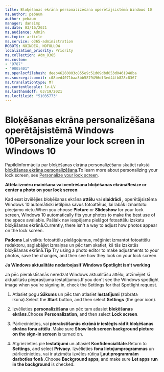 ```yaml
---
title: Bloķēšanas ekrāna personalizēšana operētājsistēmā Windows 10
ms.author: pebaum
author: pebaum
manager: dansimp
ms.date: 03/16/2021
ms.audience: Admin
ms.topic: article
ms.service: o365-administration
ROBOTS: NOINDEX, NOFOLLOW
localization_priority: Priority
ms.collection: Adm_O365
ms.custom:
- "9787"
- "9005401"
ms.openlocfilehash: deeb46260003c855e9c51d09dbd053d0461948ba
ms.sourcegitcommit: c08bed4071baa3bb5879496df3ed44fb828c8367
ms.translationtype: MT
ms.contentlocale: lv-LV
ms.lasthandoff: 03/19/2021
ms.locfileid: "51035773"
---
```

# <a name="personalize-your-lock-screen-in-windows-10"></a><span data-ttu-id="12aa5-102">Bloķēšanas ekrāna personalizēšana operētājsistēmā Windows 10</span><span class="sxs-lookup"><span data-stu-id="12aa5-102">Personalize your lock screen in Windows 10</span></span>

<span data-ttu-id="12aa5-103">Papildinformāciju par bloķēšanas ekrāna personalizēšanu skatiet rakstā [bloķēšanas ekrāna personalizēšana](https://support.microsoft.com/windows/personalize-your-lock-screen-81dab9b0-35cf-887c-84a0-6de8ef72bea0).</span><span class="sxs-lookup"><span data-stu-id="12aa5-103">To learn more about personalizing your lock screen, see [Personalize your lock screen](https://support.microsoft.com/windows/personalize-your-lock-screen-81dab9b0-35cf-887c-84a0-6de8ef72bea0).</span></span>

<span data-ttu-id="12aa5-104">**Attēla izmēru mainīšana vai centrēšana bloķēšanas ekrānā**</span><span class="sxs-lookup"><span data-stu-id="12aa5-104">**Resize or center a photo on your lock screen**</span></span>

<span data-ttu-id="12aa5-105">Kad esat izvēlējies bloķēšanas ekrāna **attēlu** vai **slaidrādi** , operētājsistēma Windows 10 automātiski ietilpina savus fotoattēlus, lai labāk izmantotu pieejamo vietu.</span><span class="sxs-lookup"><span data-stu-id="12aa5-105">When you choose **Picture** or **Slideshow** for your lock screen, Windows 10 automatically fits your photos to make the best use of the space available.</span></span> <span data-ttu-id="12aa5-106">Pašlaik nav iespējams pielāgot fotoattēlu izskatu bloķēšanas ekrānā.</span><span class="sxs-lookup"><span data-stu-id="12aa5-106">Currently, there isn't a way to adjust how photos appear on the lock screen.</span></span>

<span data-ttu-id="12aa5-107">**Padoms** Lai veiktu fotoattēlu pielāgojumus, mēģiniet izmantot fotoattēlu redaktoru, saglabājiet izmaiņas un pēc tam skatiet, kā tās izskatās bloķēšanas ekrānā.</span><span class="sxs-lookup"><span data-stu-id="12aa5-107">**Tip** Try using a photo editor to make adjustments to your photos, save the changes, and then see how they look on your lock screen.</span></span>

<span data-ttu-id="12aa5-108">**Ja Windows aktualitāte nedarbojas**</span><span class="sxs-lookup"><span data-stu-id="12aa5-108">**If Windows Spotlight isn’t working**</span></span>

<span data-ttu-id="12aa5-109">Ja pēc pierakstīšanās neredzat Windows aktualitāšu attēlu, atzīmējiet šī aktualitāšu pieprasījuma iestatījumus.</span><span class="sxs-lookup"><span data-stu-id="12aa5-109">If you don't see the Windows spotlight image when you're signing in, check the Settings for that Spotlight request.</span></span> 

1. <span data-ttu-id="12aa5-110">Atlasiet pogu **Sākums** un pēc tam atlasiet **Iestatījumi** (zobrata ikona).</span><span class="sxs-lookup"><span data-stu-id="12aa5-110">Select the **Start** button, and then select **Settings** (the gear icon).</span></span>

1. <span data-ttu-id="12aa5-111">Izvēlieties **personalizēšana** un pēc tam atlasiet **bloķēšanas ekrāns**.</span><span class="sxs-lookup"><span data-stu-id="12aa5-111">Choose **Personalization**, and then select **Lock screen**.</span></span>

1. <span data-ttu-id="12aa5-112">Pārliecinieties, vai **pierakstīšanās ekrānā ir ieslēgts rādīt bloķēšanas ekrāna fona attēlu** .</span><span class="sxs-lookup"><span data-stu-id="12aa5-112">Make sure **Show lock screen background picture on the sign-in screen** is turned on.</span></span>

1. <span data-ttu-id="12aa5-113">Atgriezieties pie **Iestatījumi** un atlasiet **Konfidencialitāte**.</span><span class="sxs-lookup"><span data-stu-id="12aa5-113">Return to **Settings**, and select **Privacy**.</span></span> <span data-ttu-id="12aa5-114">Izvēlieties **fona lietojumprogrammas** un pārliecinieties, vai ir atzīmēta izvēles rūtiņa **Ļaut programmām darboties fonā** .</span><span class="sxs-lookup"><span data-stu-id="12aa5-114">Choose **Background apps**, and make sure **Let apps run in the background** is checked.</span></span>